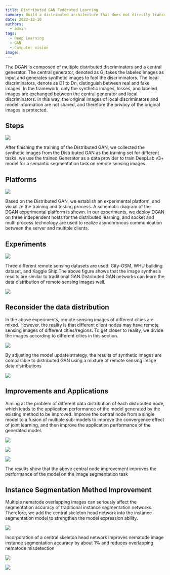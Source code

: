 ```yaml
---
title: Distributed GAN Federated Learning
summary: Build a distributed architecture that does not directly transmit model parameters and raw data to enhance privacy protection!
date: 2022-12-10
authors:
  - admin
tags:
  - Deep Learning
  - GAN
  - Computer vision
image:
---
```


<!-- Google tag (gtag.js) -->
<script async src="https://www.googletagmanager.com/gtag/js?id=G-G6S1SQP4ZW"></script>
<script>
  window.dataLayer = window.dataLayer || [];
  function gtag(){dataLayer.push(arguments);}
  gtag('js', new Date());

  gtag('config', 'G-G6S1SQP4ZW');
</script>

The DGAN is composed of multiple distributed discriminators and a central generator. The central generator, denoted as G, takes the labeled images as input and generates synthetic images to fool the discriminators. The local discriminators, denote as D1 to Dn, distinguish between real and fake images. In the framework, only the synthetic images, losses, and labeled images are exchanged between the central generator and local discriminators. In this way, the original images of local discriminators and model information are not shared, and therefore the privacy of the original images is protected. 

## Steps

![](./step.png)

After finishing the training of the Distributed GAN, we collected the synthetic images from the Distributed GAN as the training set for different tasks. we use the trained Generator as a data provider to train DeepLab v3+ model for a semantic segmentation task on remote sensing images.

## Platforms

![](./plat.png)


Based on the Distributed GAN, we establish an experimental platform, and visualize the training and testing process. A schematic diagram of the DGAN experimental platform is shown.
In our experiments, we deploy DGAN on three independent hosts for the distributed learning, and socket and multi process technology are used to realize asynchronous communication between the server and multiple clients. 

## Experiments

![](./data1.png)

Three different remote sensing datasets are used: City-OSM, WHU building dataset, and Kaggle Ship.The above figure shows that the image synthesis results are similar to traditional GAN.Distributed GAN networks can learn the data distribution of remote sensing images well.

![](./result1.png)

## Reconsider the data distribution

In the above experiments, remote sensing images of different cities are mixed. However, the reality is that different client nodes may have remote sensing images of different cities/regions. To get closer to reality, we divide the images according to different cities in this section.

![](./data2.png)

By adjusting the model update strategy, the results of synthetic images are comparable to distributed GAN using a mixture of remote sensing image data distributions

![](./result2.png)

## Improvements and Applications

Aiming at the problem of different data distribution of each distributed node, which leads to the application performance of the model generated by the existing method to be improved.
Improve the central node from a single model to a fusion of multiple sub-models to improve the convergence effect of joint learning, and then improve the application performance of the generated model.

![](./fea1.png)

![](./step2.png)

![](./result3.png)

The results show that the above central node improvement improves the performance of the model on the image segmentation task

## Instance Segmentation Method Improvement

Multiple nematode overlapping images can seriously affect the segmentation accuracy of traditional instance segmentation networks. Therefore, we add the central skeleton head network into the instance segmentation model to strengthen the model expression ability.

![](./fea2.png)

Incorporation of a central skeleton head network improves nematode image instance segmentation accuracy by about 1% and reduces overlapping nematode misdetection

![](./result4.png)

![](./app.png)